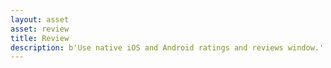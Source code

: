 ```yaml
---
layout: asset
asset: review
title: Review
description: b'Use native iOS and Android ratings and reviews window.'
---
```


